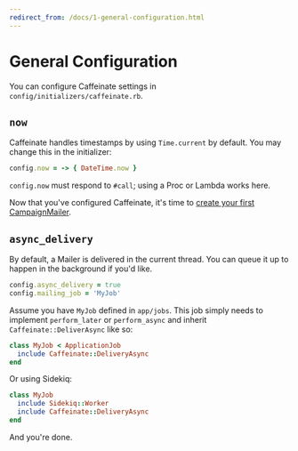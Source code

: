 ```yaml
---
redirect_from: /docs/1-general-configuration.html
---
```


# General Configuration

You can configure Caffeinate settings in `config/initializers/caffeinate.rb`.

## `now`

Caffeinate handles timestamps by using `Time.current` by default. You may change this
in the initializer:

```ruby
config.now = -> { DateTime.now }
```

`config.now` must respond to `#call`; using a Proc or Lambda works here. 

Now that you've configured Caffeinate, it's time to [create your first CampaignMailer](2-campaign-mailer-customization.md).

## `async_delivery`

By default, a Mailer is delivered in the current thread. You can queue it up to happen in the background if you'd like.

```ruby
config.async_delivery = true 
config.mailing_job = 'MyJob' 
```

Assume you have `MyJob` defined in `app/jobs`. This job simply needs to implement `perform_later` or `perform_async` and 
inherit `Caffeinate::DeliverAsync` like so:

```ruby
class MyJob < ApplicationJob
  include Caffeinate::DeliveryAsync
end 
```

Or using Sidekiq:

```ruby
class MyJob
  include Sidekiq::Worker
  include Caffeinate::DeliveryAsync
end 
```

And you're done.
